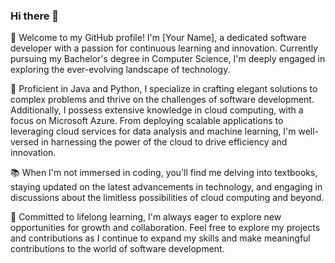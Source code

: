 ### Hi there 👋

👋 Welcome to my GitHub profile! I'm [Your Name], a dedicated software developer with a passion for continuous learning and innovation. Currently pursuing my Bachelor's degree in Computer Science, I'm deeply engaged in exploring the ever-evolving landscape of technology.

🚀 Proficient in Java and Python, I specialize in crafting elegant solutions to complex problems and thrive on the challenges of software development. Additionally, I possess extensive knowledge in cloud computing, with a focus on Microsoft Azure. From deploying scalable applications to leveraging cloud services for data analysis and machine learning, I'm well-versed in harnessing the power of the cloud to drive efficiency and innovation.

📚 When I'm not immersed in coding, you'll find me delving into textbooks, staying updated on the latest advancements in technology, and engaging in discussions about the limitless possibilities of cloud computing and beyond.

🌱 Committed to lifelong learning, I'm always eager to explore new opportunities for growth and collaboration. Feel free to explore my projects and contributions as I continue to expand my skills and make meaningful contributions to the world of software development.
